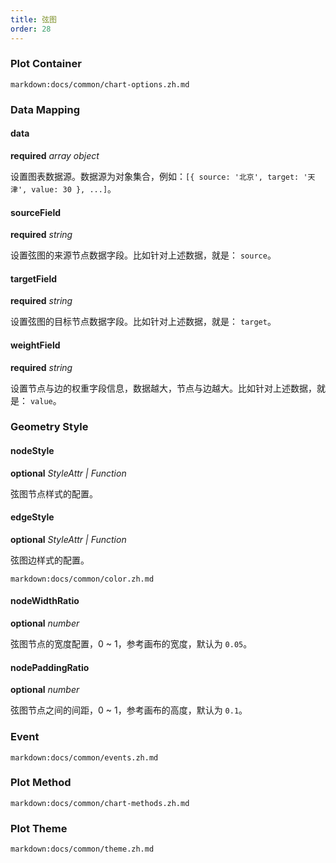 ```yaml
---
title: 弦图
order: 28
---
```


### Plot Container

`markdown:docs/common/chart-options.zh.md`

### Data Mapping

#### data

<description>**required** _array object_</description>

设置图表数据源。数据源为对象集合，例如：`[{ source: '北京', target: '天津', value: 30 }, ...]`。

#### sourceField

<description>**required** _string_</description>

设置弦图的来源节点数据字段。比如针对上述数据，就是： `source`。

#### targetField

<description>**required** _string_</description>

设置弦图的目标节点数据字段。比如针对上述数据，就是： `target`。

#### weightField

<description>**required** _string_</description>

设置节点与边的权重字段信息，数据越大，节点与边越大。比如针对上述数据，就是： `value`。

### Geometry Style

#### nodeStyle

<description>**optional** _StyleAttr | Function_</description>

弦图节点样式的配置。

#### edgeStyle

<description>**optional** _StyleAttr | Function_</description>

弦图边样式的配置。

`markdown:docs/common/color.zh.md`

#### nodeWidthRatio

<description>**optional** _number_</description>

弦图节点的宽度配置，0 ~ 1，参考画布的宽度，默认为 `0.05`。

#### nodePaddingRatio

<description>**optional** _number_</description>

弦图节点之间的间距，0 ~ 1，参考画布的高度，默认为 `0.1`。


### Event

`markdown:docs/common/events.zh.md`

### Plot Method

`markdown:docs/common/chart-methods.zh.md`

### Plot Theme

`markdown:docs/common/theme.zh.md`

